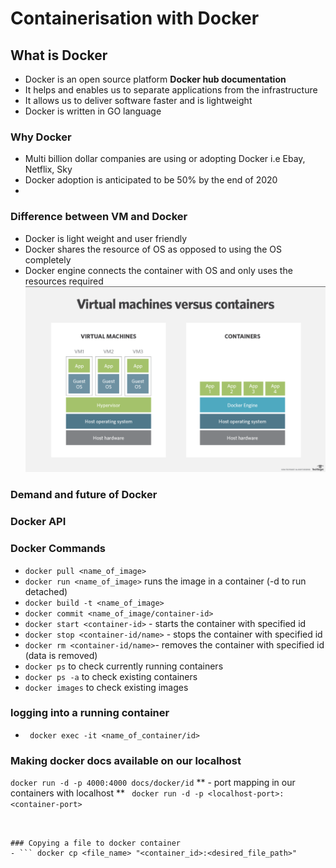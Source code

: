# Containerisation with Docker

## What is Docker
- Docker is an open source platform **Docker hub documentation**
- It helps and enables us to separate applications from the infrastructure
- It allows us to deliver software faster and is lightweight 
- Docker is written in GO language
  
### Why Docker
- Multi billion dollar companies are using or adopting Docker i.e Ebay, Netflix, Sky
- Docker adoption is anticipated to be 50% by the end of 2020
- 

### Difference between VM and Docker
- Docker is light weight and user friendly
- Docker shares the resource of OS as opposed to using the OS completely
- Docker engine connects the container with OS and only uses the resources required
![](images/vm_containers.png)

### Demand and future of Docker

### Docker API


### Docker Commands
- ``` docker pull <name_of_image> ```
- ``` docker run <name_of_image> ``` runs the image in a container (-d to run detached)
- ``` docker build -t <name_of_image> ```
- ``` docker commit <name_of_image/container-id> ```
- ``` docker start <container-id> ``` - starts the container with specified id
- ``` docker stop <container-id/name> ``` - stops the container with specified id
- ``` docker rm <container-id/name> ```- removes the container with specified id (data is removed)
- ``` docker ps ``` to check currently running containers
- ``` docker ps -a ``` to check existing containers
- ``` docker images ``` to check existing images
### logging into a running container
- ``` docker exec -it <name_of_container/id>``` 

### Making docker docs available on our localhost
``` docker run -d -p 4000:4000 docs/docker/id ```
** - port mapping in our containers with localhost **
``` docker run -d -p <localhost-port>:<container-port>```
``` docker run -d -p 4001:4000 <image_name>


### Copying a file to docker container
- ``` docker cp <file_name> "<container_id>:<desired_file_path>"
